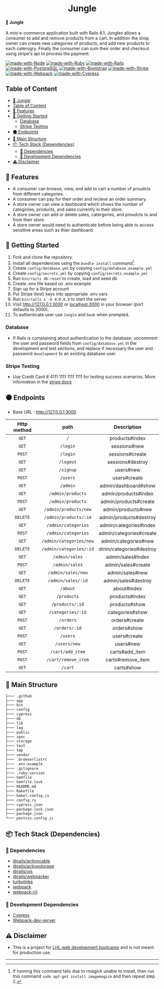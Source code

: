 <h1 align="center">Jungle</h1>

#### 🔗 Jungle
A mini e-commerce application built with Rails 6.1. Jungles allows a consumer to add and remove products from a cart. In addition the shop owner can create new categories of products, and add new products to each caterogry. Finally the consumer can sum their order and checkout using stripe's api to process the payment.

[![made-with-Node](https://img.shields.io/badge/Made%20with-Node.js%20-success)](https://nodejs.org/en/)
[![made-with-Ruby](https://img.shields.io/badge/Made%20with-Ruby%20-red)](https://www.ruby-lang.org/en/)
[![made-with-Rails](https://img.shields.io/badge/Made%20with-Rails%20-red)](https://rubyonrails.org/)
[![made-with-PostgreSQL](https://img.shields.io/badge/Made%20with-PostgreSQL%20-blue)](https://www.postgresql.org/)
[![made-with-Bootstrap](https://img.shields.io/badge/Made%20with-Bootstrap%20-purple)](https://getbootstrap.com/docs/5.0/getting-started/introduction/)
[![made-with-Stripe](https://img.shields.io/badge/Made%20with-Stripe%20-success)](https://stripe.com/docs/api)
[![made-with-Webpack](https://img.shields.io/badge/Made%20with-Webpack%20-success)](https://webpack.js.org/)
[![made-with-Cypress](https://img.shields.io/badge/Made%20with-Cypress%20-success)](https://www.cypress.io/)

## Table of Content
- [🔗 Jungle](#-jungle)
- [Table of Content](#table-of-content)
- [🌟 Features](#-features)
- [🚀 Getting Started](#-getting-started)
  - [Database](#database) 
  - [Stripe Testing](#stripe-testing)
- [⚫ Endpoints](#-endpoints)
- [🧱 Main Structure](#-main-structure)
- [📦 Tech Stack (Dependencies)](#-tech-stack-dependencies)
  - [🔨 Dependencies](#-Dependencies)
  - [🧰 Development Dependencies](#-development-dependencies)
- [⚠️ Disclaimer](#️-disclaimer)

## 🌟 Features
- A consumer can browse, view, and add to cart a number of proudcts from different categories.
- A consumer can pay for their order and recieve an order summary.
- A store owner can view a dashboard which shows the number of categories, products, and sales currently in their store.
- A store owner can add or delete sales, catergories, and proudcts to and from their store.
- A store owner would need to authenticate before being able to access sensitive areas such as thier dashboard.
 
## 🚀 Getting Started
1. Fork and clone the repository.
2. Install all dependencies using the `bundle install` command[^1].
3. Create `config/database.yml` by copying `config/database.example.yml`
4. Create `config/secrets.yml` by copying `config/secrets.example.yml`
5. Run `bin/rails db:reset` to create, load and seed db
6. Create .env file based on .env.example
7. Sign up for a Stripe account
8. Put Stripe (test) keys into appropriate .env vars
9. Run `bin/rails s -b 0.0.0.0` to start the server
10. Visit http://127.0.0.1:3000 or [localhost:3000](http://localhost:3000) in your browser (port defaults to 3000).
11. To authenticate user use `Jungle` and `book` when prompted.

### Database

  - If Rails is complaining about authentication to the database, uncomment the user and password fields from `config/database.yml` in the development and test sections, and replace if necessary the user and password `development` to an existing database user.

### Stripe Testing

  - Use Credit Card # 4111 1111 1111 1111 for testing success scenarios. More information in the [stripe docs](https://stripe.com/docs/testing#cards)

## ⚫ Endpoints
- Base URL : http://127.0.0.1:3000

| <b> Http method </b> | path                             | Description                                    |
| :------------------: | :------------------------------: | :---------------------------------------------:|
| `GET`                | `/`                              | products#index                                 |
| `GET`                | `/login`                         | sessions#new                                   |
| `POST`               | `/login`                         | sessions#create                                |
| `GET`                | `/logout`                        | sessions#destroy                               |
| `GET`                | `/signup`                        | users#new                                      |
| `POST`               | `/users`                         | users#create                                   |
| `GET`                | `/admin`                         | admin/dashboard#show                           |
| `GET`                | `/admin/products`                | admin/products#index                           |
| `POST`               | `/admin/products`                | admin/products#create                          |
| `GET`                | `/admin/products/new`            | admin/products#new                             |
| `DELETE`             | `/admin/products/:id`            | admin/products#destroy                         |
| `GET`                | `/admin/categories`              | admin/categories#index                         |
| `POST`               | `/admin/categories`              | admin/categories#create                        |
| `GET`                | `/admin/categories/new`          | admin/categories#new                           |
| `DELETE`             | `/admin/categories/:id`          | dmin/categories#destroy                        |
| `GET`                | `/admin/sales`                   | admin/sales#index                              |
| `POST`               | `/admin/sales`                   | admin/sales#create                             |
| `GET`                | `/admin/sales/new`               | admin/sales#new                                |
| `DELETE`             | `/admin/sales/:id`               | admin/sales#destroy                            |
| `GET`                | `/about`                         | about#index                                    |
| `GET`                | `/products`                      | products#index                                 |
| `GET`                | `/products/:id`                  | products#show                                  |
| `GET`                | `/categories/:id`                | categories#show                                |
| `POST`               | `/orders`                        | orders#create                                  |
| `GET`                | `/orders/:id`                    | orders#show                                    |
| `POST`               | `/users`                         | users#create                                   |
| `GET`                | `/users/new`                     | users#new                                      |
| `POST`               | `/cart/add_item`                 | carts#add_item                                 |
| `POST`               | `/cart/remove_item`              | carts#remove_item                              |
| `GET`                | `/cart`                          | carts#show                                     |

## 🧱 Main Structure
```sh
├─── .github               
├─── app            
├─── bin             
├─── config              
├─── cypress             
├─── db
├─── lib
├─── log
├─── public
├─── spec
├─── storage
├─── test
├─── tmp
├─── vendor
├─── .browserlistrc
├─── .env.example
├─── .gitignore
├─── .ruby-version
├─── Gemfile
├─── Gemfile.lock
├─── README.md
├─── Rakefile
├─── babel.config.js
├─── config.ru
├─── cypress.json
├─── package-lock.json
├─── package.json
└─── postcss.config.js
```

## 📦 Tech Stack (Dependencies)

### 🔨 Dependencies
- [@rails/actioncable](https://www.npmjs.com/package/@rails/actioncable/v/6.0.0)
- [@rails/activestorage](https://www.npmjs.com/package/@rails/activestorage/v/6.0.0)
- [@rails/ujs](https://www.npmjs.com/package/@rails/ujs/v/6.0.0)
- [@rails/webpacker](https://www.npmjs.com/package/@rails/webpacker/v/5.4.0)
- [turbolinks](https://www.npmjs.com/package/turbolinks/v/5.2.0)
- [webpack](https://www.npmjs.com/package/webpack/v/4.46.0)
- [webpack-cli](https://www.npmjs.com/package/webpack-cli/v/3.3.12)

### 🧰 Development Dependencies
- [Cypress](https://www.npmjs.com/package/cypress/v/9.7.0)
- [Webpack-dev-server](https://www.npmjs.com/package/webpack-dev-server/v/3.11.2)

## ⚠️ Disclaimer
- This is a project for [LHL web development bootcamp](https://www.lighthouselabs.ca/) and is not meant for production use.

---
[^1]: If running this command fails due to rmagick unable to install, then run this command `sudo apt-get install imagemagick` and then repeat step 2.
